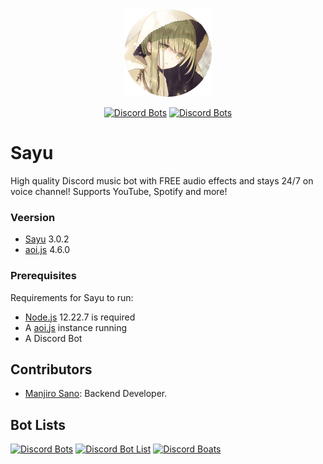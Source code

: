 <div align="center">
    <img src="https://github.com/shahriaravi/Sayu/blob/main/assets/Sayu.png?raw=true" width="140px" height="140px" /><br>
</div>

<div align="center">

[![Discord Bots](https://top.gg/api/widget/status/872844020416675892.svg?noavatar=true)](https://top.gg/bot/872844020416675892)
[![Discord Bots](https://top.gg/api/widget/servers/872844020416675892.svg?noavatar=true)](https://top.gg/bot/872844020416675892)

</div>

<h1>Sayu</h1>

High quality Discord music bot with FREE audio effects and stays 24/7 on voice channel! Supports YouTube, Spotify and more!

### Veersion
- [Sayu](https://sayubot.xyz/) 3.0.2
- [aoi.js](https://aoi.js.org/) 4.6.0


### Prerequisites

Requirements for Sayu to run:
- [Node.js](https://nodejs.org/en/download/) 12.22.7 is required
- A [aoi.js](https://aoi.js.org/) instance running
- A Discord Bot 
            

## Contributors
- [Manjiro Sano](https://github.com/ManjiroSano): Backend Developer.

## Bot Lists
[![Discord Bots](https://top.gg/api/widget/872844020416675892.svg)](https://top.gg/bot/872844020416675892)
[![Discord Bot List](https://discordbotlist.com/api/bots/sayu/widget)](https://discordbotlist.com/bots/sayu)
[![Discord Boats](https://discord.boats/api/widget/872844020416675892)](https://discord.boats/bot/872844020416675892)
